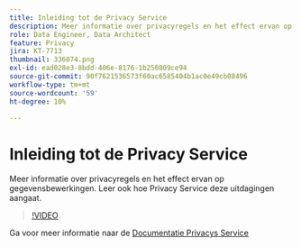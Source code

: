 ```yaml
---
title: Inleiding tot de Privacy Service
description: Meer informatie over privacyregels en het effect ervan op gegevensbewerkingen. Leer ook hoe Privacy Service deze uitdagingen aangaat.
role: Data Engineer, Data Architect
feature: Privacy
jira: KT-7713
thumbnail: 336074.png
exl-id: ead028e3-8bdd-406e-8176-1b250809ce94
source-git-commit: 90f7621536573f60ac6585404b1ac0e49cb08496
workflow-type: tm+mt
source-wordcount: '59'
ht-degree: 10%

---
```


# Inleiding tot de Privacy Service

Meer informatie over privacyregels en het effect ervan op gegevensbewerkingen. Leer ook hoe Privacy Service deze uitdagingen aangaat.

>[!VIDEO](https://video.tv.adobe.com/v/336074?quality=12&learn=on)

Ga voor meer informatie naar de [Documentatie Privacys Service](https://experienceleague.adobe.com/docs/experience-platform/privacy/home.html?lang=nl)